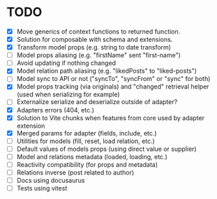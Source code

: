 # TODO

- [x] Move generics of context functions to returned function.
- [x] Solution for composable with schema and extensions.
- [x] Transform model props (e.g. string to date transform)
- [ ] Model props aliasing (e.g. "firstName" sent "first-name")
- [ ] Avoid updating if nothing changed
- [x] Model relation path aliasing (e.g. "likedPosts" to "liked-posts")
- [ ] Model sync to API or not ("syncTo", "syncFrom" or "sync" for both)
- [x] Model props tracking (via originals) and "changed" retrieval helper (used when serializing for example)
- [ ] Externalize serialize and deserialize outside of adapter?
- [x] Adapters errors (404, etc.)
- [x] Solution to Vite chunks when features from core used by adapter extension
- [x] Merged params for adapter (fields, include, etc.)
- [ ] Utilities for models (fill, reset, load relation, etc.)
- [ ] Default values of models props (using direct value or supplier)
- [ ] Model and relations metadata (loaded, loading, etc.)
- [ ] Reactivity compatibility (for props and metadata)
- [ ] Relations inverse (post related to author)
- [ ] Docs using docusaurus
- [ ] Tests using vitest
